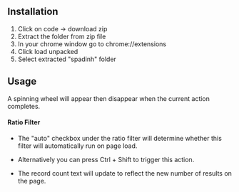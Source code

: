 ## Installation

1) Click on code -> download zip 
2) Extract the folder from zip file 
3) In your chrome window go to chrome://extensions
4) Click load unpacked
5) Select extracted "spadinh" folder

## Usage

A spinning wheel will appear then disappear when the current action completes.

#### Ratio Filter

- The "auto" checkbox under the ratio filter will determine whether this filter will automatically run on page load.

- Alternatively you can press Ctrl + Shift to trigger this action.

- The record count text will update to reflect the new number of results on the page.